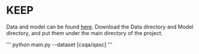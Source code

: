 # KEEP

Data and model can be found [here](https://www.dropbox.com/sh/yuwq9irmnhodhyl/AACJVVGabFtGjaibs54_D3jLa?dl=0).
Download the Data directory and Model directory, and put them under the main directory of the project.

'''
python main.py --dataset [csqa/qasc]
'''
